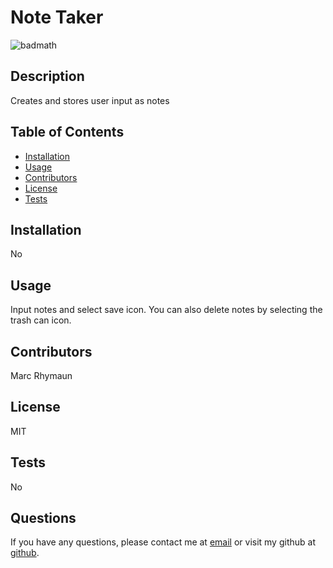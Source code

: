 
 # Note Taker
 ![badmath](https://img.shields.io/badge/License-MIT-blue)
 
 ## Description
 Creates and stores user input as notes 
 
 ## Table of Contents
 
 - [Installation](#installation)
 - [Usage](#usage)
 - [Contributors](#contributors)
 - [License](#license)
 - [Tests](#tests)
 
 ## Installation
 No

 ## Usage
 Input notes and select save icon. You can also delete notes by selecting the trash can icon. 
 
 ## Contributors
 Marc Rhymaun
 
 ## License
 MIT
 
 ## Tests
 No

## Questions
If you have any questions, please contact me at [email](mailto:marcrhymaun@knights.ucf.edu) or visit my github at [github](https://github.com/Titan-MP).
 
 
 